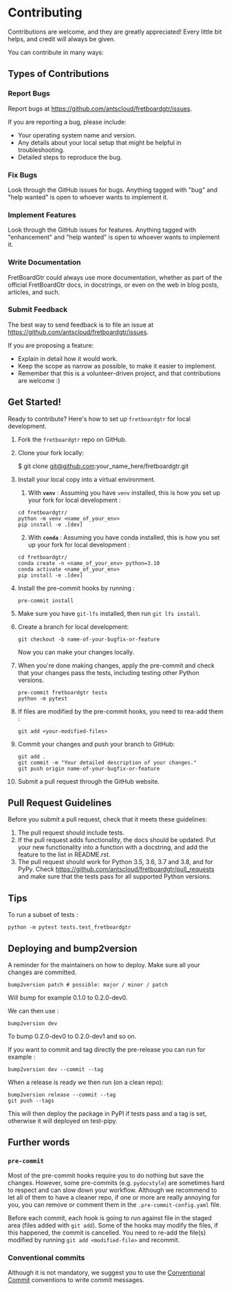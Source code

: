 # Contributing

Contributions are welcome, and they are greatly appreciated! Every little bit
helps, and credit will always be given.

You can contribute in many ways:

## Types of Contributions


### Report Bugs

Report bugs at https://github.com/antscloud/fretboardgtr/issues.

If you are reporting a bug, please include:

* Your operating system name and version.
* Any details about your local setup that might be helpful in troubleshooting.
* Detailed steps to reproduce the bug.

### Fix Bugs

Look through the GitHub issues for bugs. Anything tagged with "bug" and "help
wanted" is open to whoever wants to implement it.

### Implement Features

Look through the GitHub issues for features. Anything tagged with "enhancement"
and "help wanted" is open to whoever wants to implement it.

### Write Documentation

FretBoardGtr could always use more documentation, whether as part of the
official FretBoardGtr docs, in docstrings, or even on the web in blog posts,
articles, and such.

### Submit Feedback

The best way to send feedback is to file an issue at https://github.com/antscloud/fretboardgtr/issues.

If you are proposing a feature:

* Explain in detail how it would work.
* Keep the scope as narrow as possible, to make it easier to implement.
* Remember that this is a volunteer-driven project, and that contributions
  are welcome :)

## Get Started!

Ready to contribute? Here's how to set up `fretboardgtr` for local development.

1. Fork the `fretboardgtr` repo on GitHub.
2. Clone your fork locally:

    $ git clone git@github.com:your_name_here/fretboardgtr.git

3. Install your local copy into a virtual environment.
   1. With **`venv`** : Assuming you have `venv` installed, this is how you set up your fork for local development :

    ```
    cd fretboardgtr/
    python -m venv <name_of_your_env>
    pip install -e .[dev]
    ```

    2. With **`conda`** : Assuming you have conda installed, this is how you set up your fork for local development :

    ```
    cd fretboardgtr/
    conda create -n <name_of_your_env> python=3.10
    conda activate <name_of_your_env>
    pip install -e .[dev]
    ```

4. Install the pre-commit hooks by running :
    ```
    pre-commit install
    ```

5. Make sure you have `git-lfs` installed, then run `git lfs install`.

6. Create a branch for local development:

    ```
    git checkout -b name-of-your-bugfix-or-feature
    ```

   Now you can make your changes locally.

7. When you're done making changes, apply the pre-commit and check that your changes pass the
   tests, including testing other Python versions.

    ```
    pre-commit fretboardgtr tests
    python -m pytest
    ```

8. If files are modified by the pre-commit hooks, you need to rea-add them :
    ```
    git add <your-modified-files>
    ```

9. Commit your changes and push your branch to GitHub:

    ```
    git add .
    git commit -m "Your detailed description of your changes."
    git push origin name-of-your-bugfix-or-feature
    ```

10.  Submit a pull request through the GitHub website.

## Pull Request Guidelines

Before you submit a pull request, check that it meets these guidelines:

1. The pull request should include tests.
2. If the pull request adds functionality, the docs should be updated. Put
   your new functionality into a function with a docstring, and add the
   feature to the list in README.rst.
3. The pull request should work for Python 3.5, 3.6, 3.7 and 3.8, and for PyPy. Check
   https://github.com/antscloud/fretboardgtr/pull_requests
   and make sure that the tests pass for all supported Python versions.

## Tips

To run a subset of tests :
```
python -m pytest tests.test_fretboardgtr
```
## Deploying and bump2version

A reminder for the maintainers on how to deploy.
Make sure all your changes are committed.

```
bump2version patch # possible: major / minor / patch
```

Will bump for example 0.1.0 to 0.2.0-dev0.

We can then use :

```
bump2version dev
```

To bump  0.2.0-dev0 to 0.2.0-dev1 and so on.

If you want to commit and tag directly the pre-release you can
run for example :

```
bump2version dev --commit --tag
```

When a release is ready we then run (on a clean repo):

```
bump2version release --commit --tag
git push --tags
```

This will then deploy the package in PyPI if tests pass and a tag is set, otherwise it will deployed on test-pipy.

## Further words

### `pre-commit`

Most of the pre-commit hooks require you to do nothing but save the changes. However, some pre-commits (e.g. `pydocstyle`) are sometimes hard to respect and can slow down your workflow. Although we recommend to let all of them to have a cleaner repo, if one or more are really annoying for you, you can remove or comment them in the `.pre-commit-config.yaml` file.

Before each commit, each hook is going to run against file in the staged area (files added with `git add`). Some of the hooks may modify the files, if this happened, the commit is cancelled. You need to re-add the file(s) modified by running `git add <modified-file>` and recommit.

### Conventional commits

Although it is not mandatory, we suggest you to use the [Conventional Commit](https://www.conventionalcommits.org/en/v1.0.0/) conventions to write commit messages.
